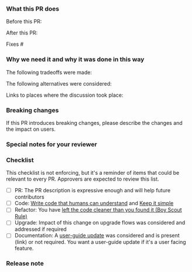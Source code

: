 <!-- Template from https://github.com/kubevirt/kubevirt/blob/main/.github/PULL_REQUEST_TEMPLATE.md?-->
<!--  Thanks for sending a pull request!  Here are some tips for you:
1. Consider creating this PR as draft: https://github.com/cmbant/AI-verger/blob/main/CONTRIBUTING.md
-->

### What this PR does

Before this PR:

After this PR:

<!-- (optional, in `fixes #<issue number>(, fixes #<issue_number>, ...)` format, will close the issue(s) when PR gets merged)*: -->

Fixes #

### Why we need it and why it was done in this way

The following tradeoffs were made:

The following alternatives were considered:

Links to places where the discussion took place: <!-- optional: slack, other GH issue, mailinglist, ... -->

### Breaking changes

<!-- optional -->

If this PR introduces breaking changes, please describe the changes and the impact on users.

### Special notes for your reviewer

<!-- optional -->

### Checklist

This checklist is not enforcing, but it's a reminder of items that could be relevant to every PR.
Approvers are expected to review this list.

- [ ] PR: The PR description is expressive enough and will help future contributors
- [ ] Code: [Write code that humans can understand](https://en.wikiquote.org/wiki/Martin_Fowler#code-for-humans) and [Keep it simple](https://en.wikipedia.org/wiki/KISS_principle)
- [ ] Refactor: You have [left the code cleaner than you found it (Boy Scout Rule)](https://learning.oreilly.com/library/view/97-things-every/9780596809515/ch08.html)
- [ ] Upgrade: Impact of this change on upgrade flows was considered and addressed if required
- [ ] Documentation: A [user-guide update](https://docs.cherry-ai.com) was considered and is present (link) or not required. You want a user-guide update if it's a user facing feature.

### Release note

<!--  Write your release note:
1. Enter your extended release note in the below block. If the PR requires additional action from users switching to the new release, include the string "action required".
2. If no release note is required, just write "NONE".
-->

```release-note

```
